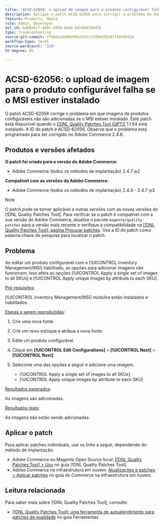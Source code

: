 ```yaml
---
title: 'ACSD-62056: o upload de imagem para o produto configurável falha se o MSI estiver instalado'
description: Aplique o patch ACSD-62056 para corrigir o problema do Adobe Commerce em que imagens de produtos configuráveis não são adicionadas se o MSI estiver instalado.
feature: Products, Media
role: Admin, Developer
exl-id: bab8e617-d80c-4456-8ade-bdc6b4294d26
type: Troubleshooting
source-git-commit: 7fdb02a6d89d50ea593c5fd99d78101f89198424
workflow-type: tm+mt
source-wordcount: '318'
ht-degree: 0%

---
```


# ACSD-62056: o upload de imagem para o produto configurável falha se o MSI estiver instalado

O patch ACSD-62056 corrige o problema em que imagens de produtos configuráveis não são adicionadas se o MSI estiver instalado. Este patch está disponível quando o [[!DNL Quality Patches Tool (QPT)]](/help/tools/quality-patches-tool/quality-patches-tool-to-self-serve-quality-patches.md) 1.1.54 está instalado. A ID do patch é ACSD-62056. Observe que o problema está programado para ser corrigido no Adobe Commerce 2.4.8.

## Produtos e versões afetados

**O patch foi criado para a versão do Adobe Commerce:**

* Adobe Commerce (todos os métodos de implantação) 2.4.7-p2

**Compatível com as versões do Adobe Commerce:**

* Adobe Commerce (todos os métodos de implantação) 2.4.4 - 2.4.7-p3

>[!NOTE]
>
>O patch pode se tornar aplicável a outras versões com as novas versões do [!DNL Quality Patches Tool]. Para verificar se o patch é compatível com a sua versão do Adobe Commerce, atualize o pacote `magento/quality-patches` para a versão mais recente e verifique a compatibilidade na [[!DNL Quality Patches Tool]: página Procurar patches](https://experienceleague.adobe.com/tools/commerce-quality-patches/index.html). Use a ID do patch como palavra-chave de pesquisa para localizar o patch.

## Problema

Ao editar um produto configurável com o [!UICONTROL Inventory Management/MSI] habilitado, as opções para adicionar imagens não funcionam. Isso afeta as opções [!UICONTROL Apply a single set of images to all SKUs] e [!UICONTROL Apply unique images by attribute to each SKU].

<u>Pré-requisitos</u>:

[!UICONTROL Inventory Management/MSI] módulos estão instalados e habilitados.

<u>Etapas a serem reproduzidas</u>:

1. Crie uma nova fonte.
1. Crie um novo estoque e atribua a nova fonte.
1. Edite um produto configurável.
1. Clique em **[!UICONTROL Edit Configurations]** > **[!UICONTROL Next]** > **[!UICONTROL Next]**.
1. Selecione uma das opções a seguir e adicione uma imagem.

   * [!UICONTROL Apply a single set of images to all SKUs]
   * [!UICONTROL Apply unique images by attribute to each SKU]

<u>Resultados esperados</u>:

As imagens são adicionadas.

<u>Resultados reais</u>:

As imagens não estão sendo adicionadas.

## Aplicar o patch

Para aplicar patches individuais, use os links a seguir, dependendo do método de implantação:

* Adobe Commerce ou Magento Open Source local: [[!DNL Quality Patches Tool] > Uso](/help/tools/quality-patches-tool/usage.md) no guia [!DNL Quality Patches Tool].
* Adobe Commerce na infraestrutura em nuvem: [Atualizações e patches > Aplicar patches](https://experienceleague.adobe.com/docs/commerce-cloud-service/user-guide/develop/upgrade/apply-patches.html) no guia do Commerce na infraestrutura em nuvem.

## Leitura relacionada

Para saber mais sobre [!DNL Quality Patches Tool], consulte:

* [[!DNL Quality Patches Tool]: uma ferramenta de autoatendimento para patches de qualidade](/help/tools/quality-patches-tool/quality-patches-tool-to-self-serve-quality-patches.md) no guia Ferramentas.
